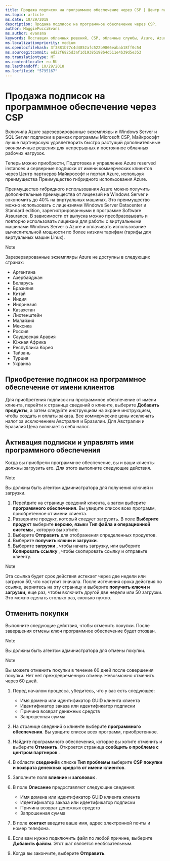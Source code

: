 ```yaml
---
title: Продажа подписок на программное обеспечение через CSP | Центр партнеров
ms.topic: article
ms.date: 10/29/2018
description: Продажа подписок на программное обеспечение через CSP.
author: MaggiePucciEvans
ms.author: evansma
keywords: Поставщик облачных решений, CSP, облачные службы, Azure, Azure RI, Windows Server, SQL Server, подписок на программное обеспечение
ms.localizationpriority: medium
ms.openlocfilehash: 3f3881b77c4d4852afc522b9866eabab18ff0c54
ms.sourcegitcommit: ed22f6825d3af1d19385198b4d511e4b39d5e353
ms.translationtype: MT
ms.contentlocale: ru-RU
ms.lasthandoff: 10/29/2018
ms.locfileid: "5795167"
---
```

# <a name="sell-software-subscriptions-through-csp"></a>Продажа подписок на программное обеспечение через CSP

Включила Azure зарезервированные экземпляры и Windows Server и SQL Server подписки в рамках программы Microsoft CSP, Майкрософт лучше партнерскую удовлетворить быстро растущий дополнительные экономичные решения для непрерывных и постоянное облачных рабочих нагрузок. 

Теперь можно приобрести, Подготовка и управление Azure reserved instances и серверные подписки от имени коммерческих клиентов через Центр партнеров Майкрософт и портал Azure, используя преимущества Преимущество гибридного использования Azure. 

Преимущество гибридного использования Azure можно получить дополнительные преимущества от лицензий на Windows Server и сэкономить до 40% на виртуальных машинах. Это преимущество можно использовать с лицензиями Windows Server Datacenter и Standard edition, зарегистрированными в программе Software Assurance. В зависимости от выпуска можно преобразовывать и повторно использовать лицензии для работы с виртуальными машинами Windows Server в Azure и оплачивать использование вычислительной мощности по более низким тарифам (тарифы для виртуальных машин Linux).

> [!NOTE]  
> Зарезервированные экземпляры Azure не доступны в следующих странах:  
> * Аргентина
> * Азербайджан
> * Беларусь
> * Бразилия
> * Китай
> * Индия
> * Индонезия
> * Казахстан
> * Лихтенштейн
> * Малайзия
> * Мексика
> * Россия
> * Саудовская Аравия
> * Южная Африка
> * Республика Корея
> * Тайвань
> * Турция
> * Украина

## <a name="buy-software-subscriptions-on-behalf-of-customers"></a>Приобретение подписок на программное обеспечение от имени клиентов

Для приобретения подписок на программное обеспечение от имени клиента, перейти к странице сведений о клиенте, выберите **Добавить продукты**, а затем следуйте инструкциям на экране инструкциям, чтобы создать и оплаты заказа. Все коммерческие цены исключать налог за исключением Австралия и Бразилии. Для Австралии и Бразилия Цена включает в себя налог.


## <a name="activate-and-manage-software-subscriptions"></a>Активация подписки и управлять ими программного обеспечения

Когда вы приобрели программное обеспечение, вы и ваши клиенты должны загрузить его. Для этого выполните следующие действия. 

>[!NOTE]
>Вы должны быть агентом администратора для получения ключей и загрузки. 

1. Перейдите на страницу сведений клиента, а затем выберите **программного обеспечения**. Вы увидите список всех программ, приобретенное от имени клиента. 
2.  Разверните продукт, который следует загрузить. В поле **Выберите продукт** выберите **версию**, **язык**и **Тип файла и операционной системы** , которую вы хотите. 
3.  Выберите **Отправить** для отображения определенных продуктов. 
4.  Выберите **получить ключи и загрузки**. 
5.  Выберите **загрузки** , чтобы начать загрузку, или выберите **Копировать ссылку** , чтобы скопировать ссылку и отправьте клиенту. 

>[!NOTE]
>Эта ссылка будет срок действия истекает через две недели или загрузок 50, что наступит сначала. После истечения срока действия по ссылке, вернитесь на эту страницу и выберите **получить ключи и загрузки,** еще раз, чтобы включить другой две недели или 50 загрузки. Это можно сделать столько раз, сколько нужно. 


## <a name="cancel-a-purchase"></a>Отменить покупки
Выполните следующие действия, чтобы отменить покупки. После завершения отмены ключ программное обеспечение будет отозван. 

>[!NOTE]
>Вы должны быть агентом администратора для отмены покупки. 

>[!NOTE]
>Вы можете отменить покупки в течение 60 дней после совершения покупки. Нет нет преждевременную отмену. Невозможно отменить через 60 дней. 

1.  Перед началом процесса, убедитесь, что у вас есть следующее: 
    -   Имя домена или идентификатор GUID клиента клиента
    -   Идентификатор заказа или идентификатор подписки
    -   Причина возврат денежных средств
    -   Запрошенная сумма

2.  На странице сведений о клиенте выберите **программного обеспечения**. Вы увидите список всех программ, приобретенное. 

3.  Найдите программного обеспечения, которое вы хотите отменить и выберите **Отменить**. Откроется страница **сообщить о проблеме с центром партнеров** . 

4.  В области **сведений**в списке **Тип проблемы** выберите **CSP покупки и возврата денежных средств от имени клиентов**.

5.  Заполните поля **влияние** и **заголовок** . 

6.  В поле **Описание** предоставляют следующие сведения: 
    -   Имя домена или идентификатор GUID клиента клиента
    -   Идентификатор заказа или идентификатор подписки
    -   Причина возврат денежных средств
    -   Запрошенная сумма

7.  В поле **контакт** введите ваше имя, адрес электронной почты и номер телефона. 

8.  Если вам нужно подключить файл по любой причине, выберите **Добавить файлы**. Этот шаг является необязательным. 

9.  Когда вы закончите, выберите **Отправить**.
